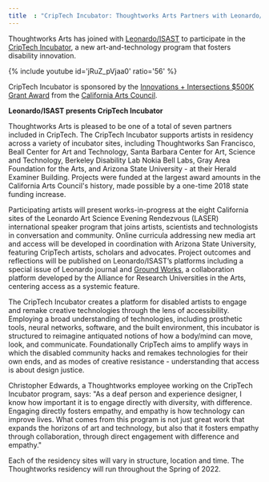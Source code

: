 ```yaml
---
title  : "CripTech Incubator: Thoughtworks Arts Partners with Leonardo/ISAST"
---
```

Thoughtworks Arts has joined with [Leonardo/ISAST](https://www.leonardo.info/) to participate in the [CripTech Incubator](https://leonardo.info/criptech/), a new art-and-technology program that fosters disability innovation.

{% include youtube id='jRuZ_pVjaa0'
   ratio='56' %}

CripTech Incubator is sponsored by the [Innovations + Intersections $500K Grant Award](https://arts.ca.gov/grant_program/innovations-intersections/) from the [California Arts Council](https://arts.ca.gov/).

<!--excerpt-ends-->

**Leonardo/ISAST presents CripTech Incubator**

Thoughtworks Arts is pleased to be one of a total of seven partners included in CripTech. The CripTech Incubator supports artists in residency across a variety of incubator sites, including Thoughtworks San Francisco, Beall Center for Art and Technology, Santa Barbara Center for Art, Science and Technology, Berkeley Disability Lab Nokia Bell Labs, Gray Area Foundation for the Arts, and Arizona State University - at their Herald Examiner Building. Projects were funded at the largest award amounts in the California Arts Council's history, made possible by a one-time 2018 state funding increase.

Participating artists will present works-in-progress at the eight California sites of the Leonardo Art Science Evening Rendezvous (LASER) international speaker program that joins artists, scientists and technologists in conversation and community. Online curricula addressing new media art and access will be developed in coordination with Arizona State University, featuring CripTech artists, scholars and advocates. Project outcomes and reflections will be published on Leonardo/ISAST’s platforms including a special issue of Leonardo journal and [Ground Works](https://groundworks.io/), a collaboration platform developed by the Alliance for Research Universities in the Arts, centering access as a systemic feature.

The CripTech Incubator creates a platform for disabled artists to engage and remake creative technologies through the lens of accessibility. Employing a broad understanding of technologies, including prosthetic tools, neural networks, software, and the built environment, this incubator is structured to reimagine antiquated notions of how a body/mind can move, look, and communicate. Foundationally CripTech aims to amplify ways in which the disabled community hacks and remakes technologies for their own ends, and as modes of creative resistance - understanding that access is about design justice.

Christopher Edwards, a Thoughtworks employee working on the CripTech Incubator program, says: "As a deaf person and experience designer, I know how important it is to engage directly with diversity, with difference. Engaging directly fosters empathy, and empathy is how technology can improve lives. What comes from this program is not just great work that expands the horizons of art and technology, but also that it fosters empathy through collaboration, through direct engagement with difference and empathy."

Each of the residency sites will vary in structure, location and time. The Thoughtworks residency will run throughout the Spring of 2022.